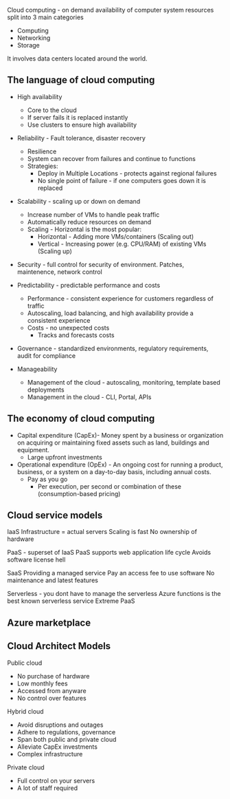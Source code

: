 
Cloud computing - on demand availability of computer system resources split into 3 main categories 
- Computing 
- Networking 
- Storage 

It involves data centers located around the world. 

## The language of cloud computing 
- High availability 
	- Core to the cloud 
	- If server fails it is replaced instantly 
	- Use clusters to ensure high availability 
- Reliability - Fault tolerance, disaster recovery
	- Resilience 
	- System can recover from failures and continue to functions 
	- Strategies: 
		- Deploy in Multiple Locations - protects against regional failures 
		- No single point of failure - if one computers goes down it is replaced 
- Scalability - scaling up or down on demand 
	- Increase number of VMs to handle peak traffic
	- Automatically reduce resources on demand 
	- Scaling - Horizontal is the most popular: 
		- Horizontal - Adding more VMs/containers (Scaling out) 
		- Vertical - Increasing power (e.g. CPU/RAM) of existing VMs (Scaling up)
		
- Security - full control for security of environment. Patches, maintenence, network control
- Predictability - predictable performance and costs 
	- Performance - consistent experience for customers regardless of traffic
	- Autoscaling, load balancing, and high availability provide a consistent experience 
	- Costs - no unexpected costs 
		- Tracks and forecasts costs 
- Governance - standardized environments, regulatory requirements, audit for compliance
- Manageability 
	- Management of the cloud - autoscaling, monitoring, template based deployments 
	- Management in the cloud - CLI, Portal, APIs

## The economy of cloud computing 
- Capital expenditure (CapEx)- Money spent by a business or organization on acquiring or maintaining fixed assets such as land, buildings and equipment. 
	- Large upfront investments 
- Operational expenditure (OpEx) - An ongoing cost for running a product, business, or a system on a day-to-day basis, including annual costs. 
	- Pay as you go
		- Per execution, per second or combination of these (consumption-based pricing)
## Cloud service models 

IaaS 
Infrastructure = actual servers 
Scaling is fast
No ownership of hardware 

PaaS - superset of IaaS 
PaaS supports web application life cycle 
Avoids software license hell 

SaaS 
Providing a managed service 
Pay an access fee to use software 
No maintenance and latest features 

Serverless - you dont have to manage the serverless 
Azure functions is the best known serverless service 
Extreme PaaS 

## Azure marketplace 
## Cloud Architect Models 
Public cloud 
- No purchase of hardware 
- Low monthly fees 
- Accessed from anyware 
- No control over features 

Hybrid cloud 
- Avoid disruptions and outages 
- Adhere to regulations, governance 
- Span both public and private cloud 
- Alleviate CapEx investments 
- Complex infrastructure 

Private cloud 
- Full control on your servers 
- A lot of staff required 

